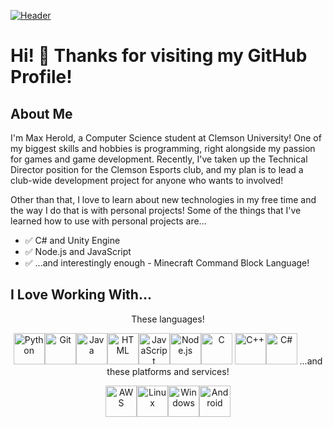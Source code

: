[![Header](https://raw.githubusercontent.com/maxheyn/maxheyn/master/header.png "Header")](https://maxheyn.github.io/)

# Hi! 👋 Thanks for visiting my GitHub Profile!

## About Me

I'm Max Herold, a Computer Science student at Clemson University! One of my biggest skills and hobbies is programming, right alongside my passion for games and game development. Recently, I've taken up the Technical Director position for the Clemson Esports club, and my plan is to lead a club-wide development project for anyone who wants to involved!

Other than that, I love to learn about new technologies in my free time and the way I do that is with personal projects! Some of the things that I've learned how to use with personal projects are...

- ✅ C# and Unity Engine
- ✅ Node.js and JavaScript
- ✅ ...and interestingly enough - Minecraft Command Block Language!

## I Love Working With...

<center>

These languages!

<img src = 'https://github.com/maxheyn/maxheyn/blob/master/resources/python-original.svg' alt='Python' width='50'/><img src = 'https://github.com/maxheyn/maxheyn/blob/master/resources/git-original.svg' alt='Git' width='50'/><img src = 'https://github.com/maxheyn/maxheyn/blob/master/resources/java-original-wordmark.svg' alt='Java' width='50'/><img src = 'https://github.com/maxheyn/maxheyn/blob/master/resources/html5-original-wordmark.svg' alt='HTML' width='50'/><img src = 'https://github.com/maxheyn/maxheyn/blob/master/resources/javascript-original.svg' alt='JavaScript' width='50'/><img src = 'https://github.com/maxheyn/maxheyn/blob/master/resources/nodejs-original.svg' alt='Node.js' width='50'/><img src = 'https://github.com/maxheyn/maxheyn/blob/master/resources/c-original.svg' alt='C' width='50'/>
<img src = 'https://github.com/maxheyn/maxheyn/blob/master/resources/cplusplus-original.svg' alt='C++' width='50'/><img src = 'https://github.com/maxheyn/maxheyn/blob/master/resources/csharp-original.svg' alt='C#' width='50'/>
...and these platforms and services!

<img src = 'https://github.com/maxheyn/maxheyn/blob/master/resources/amazonwebservices-original.svg' alt='AWS' width='50'/><img src = 'https://github.com/maxheyn/maxheyn/blob/master/resources/linux-original.svg' alt='Linux' width='50'/><img src = 'https://github.com/maxheyn/maxheyn/blob/master/resources/windows-original.svg' alt='Windows' width='50'/><img src = 'https://github.com/maxheyn/maxheyn/blob/master/resources/android-original.svg' alt='Android' width='50'/>



<!--
Here are some ideas to get you started:

- 🔭 I’m currently working on ...
- 🌱 I’m currently learning ...
- 👯 I’m looking to collaborate on ...
- 🤔 I’m looking for help with ...
- 💬 Ask me about ...
- 📫 How to reach me: ...
- 😄 Pronouns: ...
- ⚡ Fun fact: ...
-->
